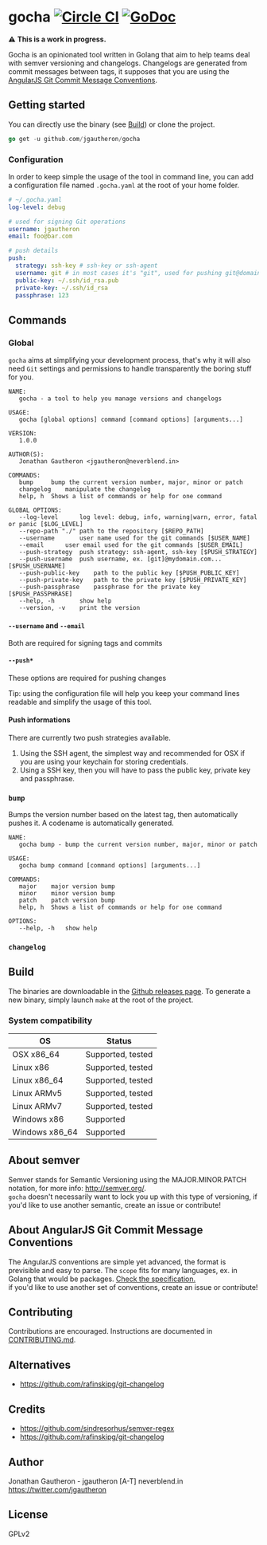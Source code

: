 # gocha [![Circle CI](https://circleci.com/gh/jgautheron/gocha.svg?style=svg)](https://circleci.com/gh/jgautheron/gocha) [![GoDoc](https://godoc.org/github.com/jgautheron/gocha?status.svg)](https://godoc.org/github.com/jgautheron/gocha)

:warning: **This is a work in progress.**

Gocha is an opinionated tool written in Golang that aim to help teams deal with semver versioning and changelogs.
Changelogs are generated from commit messages between tags, it supposes that you are using the [AngularJS Git Commit Message Conventions](about-angularjs-...).

## Getting started
You can directly use the binary (see [Build](build)) or clone the project.

```go
go get -u github.com/jgautheron/gocha
```

### Configuration
In order to keep simple the usage of the tool in command line, you can add a configuration file named `.gocha.yaml` at the root of your home folder.

```yaml
# ~/.gocha.yaml
log-level: debug

# used for signing Git operations
username: jgautheron
email: foo@bar.com

# push details
push:
  strategy: ssh-key # ssh-key or ssh-agent
  username: git # in most cases it's "git", used for pushing git@domain.com...
  public-key: ~/.ssh/id_rsa.pub
  private-key: ~/.ssh/id_rsa
  passphrase: 123
```

## Commands

### Global

`gocha` aims at simplifying your development process, that's why it will also need `Git` settings and permissions to handle transparently the boring stuff for you.

```
NAME:
   gocha - a tool to help you manage versions and changelogs

USAGE:
   gocha [global options] command [command options] [arguments...]
   
VERSION:
   1.0.0
   
AUTHOR(S):
   Jonathan Gautheron <jgautheron@neverblend.in> 
   
COMMANDS:
   bump     bump the current version number, major, minor or patch
   changelog    manipulate the changelog
   help, h  Shows a list of commands or help for one command
   
GLOBAL OPTIONS:
   --log-level      log level: debug, info, warning|warn, error, fatal or panic [$LOG_LEVEL]
   --repo-path "./" path to the repository [$REPO_PATH]
   --username       user name used for the git commands [$USER_NAME]
   --email      user email used for the git commands [$USER_EMAIL]
   --push-strategy  push strategy: ssh-agent, ssh-key [$PUSH_STRATEGY]
   --push-username  push username, ex. [git]@mydomain.com... [$PUSH_USERNAME]
   --push-public-key    path to the public key [$PUSH_PUBLIC_KEY]
   --push-private-key   path to the private key [$PUSH_PRIVATE_KEY]
   --push-passphrase    passphrase for the private key [$PUSH_PASSPHRASE]
   --help, -h       show help
   --version, -v    print the version
```

#### `--username` and `--email`
Both are required for signing tags and commits

#### `--push*`
These options are required for pushing changes

Tip: using the configuration file will help you keep your command lines readable and simplify the usage of this tool.

#### Push informations

There are currently two push strategies available.
1. Using the SSH agent, the simplest way and recommended for OSX if you are using your keychain for storing credentials.
2. Using a SSH key, then you will have to pass the public key, private key and passphrase.

### `bump`

Bumps the version number based on the latest tag, then automatically pushes it. A codename is automatically generated.

```
NAME:
   gocha bump - bump the current version number, major, minor or patch

USAGE:
   gocha bump command [command options] [arguments...]

COMMANDS:
   major    major version bump
   minor    minor version bump
   patch    patch version bump
   help, h  Shows a list of commands or help for one command
   
OPTIONS:
   --help, -h   show help
```

### `changelog`

## Build

The binaries are downloadable in the [Github releases page](https://github.com/jgautheron/gocha/releases).
To generate a new binary, simply launch `make` at the root of the project.

### System compatibility
OS               | Status
---------------- | ------
OSX x86_64       | Supported, tested
Linux x86        | Supported, tested
Linux x86_64     | Supported, tested
Linux ARMv5      | Supported, tested
Linux ARMv7      | Supported, tested
Windows x86      | Supported
Windows x86_64   | Supported

## About semver
Semver stands for Semantic Versioning using the MAJOR.MINOR.PATCH notation, for more info: http://semver.org/.  
`gocha` doesn't necessarily want to lock you up with this type of versioning, if you'd like to use another semantic, create an issue or contribute!

## About AngularJS Git Commit Message Conventions
The AngularJS conventions are simple yet advanced, the format is previsible and easy to parse. The `scope` fits for many languages, ex. in Golang that would be packages. [Check the specification.](https://docs.google.com/document/d/1QrDFcIiPjSLDn3EL15IJygNPiHORgU1_OOAqWjiDU5Y/edit)  
if you'd like to use another set of conventions, create an issue or contribute!

## Contributing
Contributions are encouraged. Instructions are documented in [CONTRIBUTING.md](https://github.com/jgautheron/gocha/blob/master/CONTRIBUTING.md).

## Alternatives
- https://github.com/rafinskipg/git-changelog

## Credits
- https://github.com/sindresorhus/semver-regex
- https://github.com/rafinskipg/git-changelog

## Author
Jonathan Gautheron - jgautheron [A-T] neverblend.in  
https://twitter.com/jgautheron

## License
GPLv2
